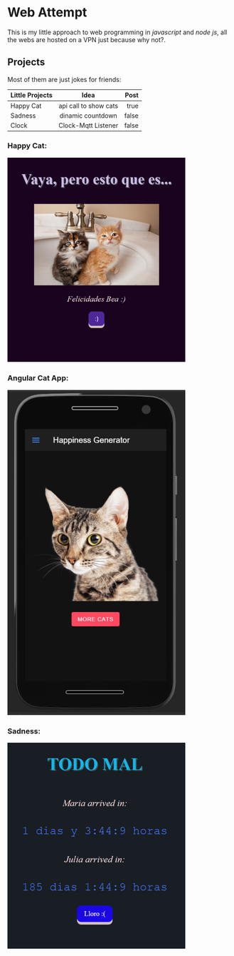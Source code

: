 # Web Attempt #
This is my little approach to web programming in *javascript* and *node js*, all the webs are hosted on a VPN just because why not?.

## Projects ##
Most of them are just jokes for friends:

| Little Projects  | Idea                  | Post   |
| ---------------  |:---------------------:| ------:|
| Happy Cat        | api call to show cats |  true  |
| Sadness          | dinamic countdown     |  false |
| Clock            | Clock-Mqtt Listener   |  false |

### Happy Cat: ###
<img src="https://github.com/RarceD/Sadness-Web/blob/master/hAppy_cat/cat.png" alt="drawing" width="400"/>

### Angular Cat App: ###
<img src="https://github.com/RarceD/Sadness-Web/blob/master/Sadness_Web/notSad.png" alt="drawing" width="400"/>


### Sadness: ###
<img src="https://github.com/RarceD/Sadness-Web/blob/master/Sadness_Web/sad.png" alt="drawing" width="400"/>

